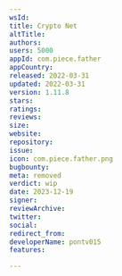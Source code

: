 ```yaml
---
wsId: 
title: Crypto Net
altTitle: 
authors: 
users: 5000
appId: com.piece.father
appCountry: 
released: 2022-03-31
updated: 2022-03-31
version: 1.11.8
stars: 
ratings: 
reviews: 
size: 
website: 
repository: 
issue: 
icon: com.piece.father.png
bugbounty: 
meta: removed
verdict: wip
date: 2023-12-19
signer: 
reviewArchive: 
twitter: 
social: 
redirect_from: 
developerName: pontv015
features: 

---
```


